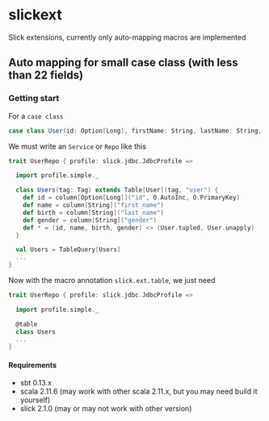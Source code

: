 # slickext
Slick extensions, currently only auto-mapping macros are implemented

## Auto mapping for small case class (with less than 22 fields)

### Getting start

For a `case class`
```scala
case class User(id: Option[Long], firstName: String, lastName: String, gender: String)
```
We must write an `Service` or `Repo` like this
```scala
trait UserRepo { profile: slick.jdbc.JdbcProfile =>

  import profile.simple._

  class Users(tag: Tag) extends Table[User](tag, "user") {
    def id = column[Option[Long]]("id", O.AutoInc, O.PrimaryKey)
    def name = column[String]("first_name")
    def birth = column[String]("last_name")
    def gender = column[String]("gender")
    def * = (id, name, birth, gender) <> (User.tupled, User.unapply)
  }

  val Users = TableQuery[Users]
  ...
}
```

Now with the macro annotation `slick.ext.table`, we just need
```scala
trait UserRepo { profile: slick.jdbc.JdbcProfile =>

  import profile.simple._

  @table
  class Users
  ...
}

```

#### Requirements
+ sbt 0.13.x
+ scala 2.11.6 (may work with other scala 2.11.x, but you may need build it yourself)
+ slick 2.1.0 (may or may not work with other version)
